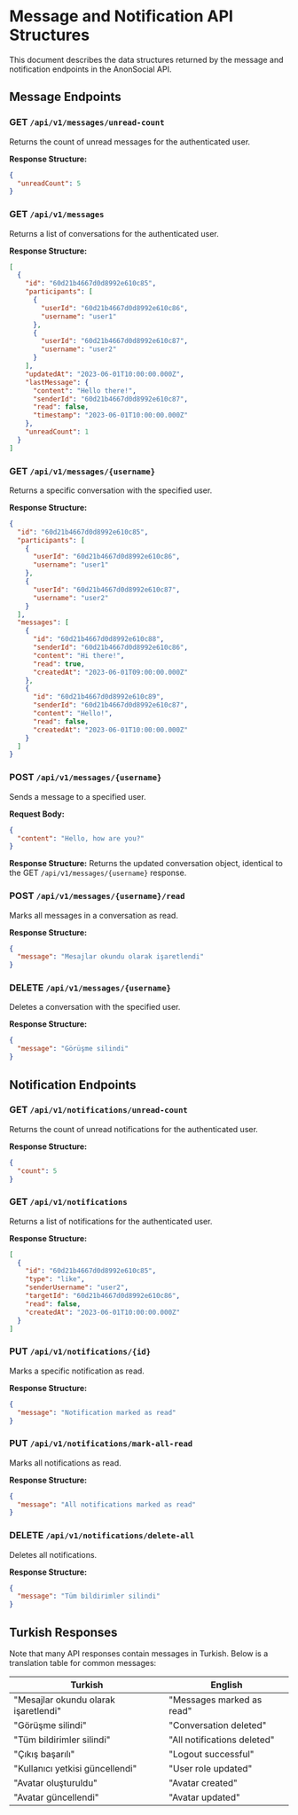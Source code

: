 # Message and Notification API Structures

This document describes the data structures returned by the message and notification endpoints in the AnonSocial API.

## Message Endpoints

### GET `/api/v1/messages/unread-count`

Returns the count of unread messages for the authenticated user.

**Response Structure:**

```json
{
  "unreadCount": 5
}
```

### GET `/api/v1/messages`

Returns a list of conversations for the authenticated user.

**Response Structure:**

```json
[
  {
    "id": "60d21b4667d0d8992e610c85",
    "participants": [
      {
        "userId": "60d21b4667d0d8992e610c86",
        "username": "user1"
      },
      {
        "userId": "60d21b4667d0d8992e610c87",
        "username": "user2"
      }
    ],
    "updatedAt": "2023-06-01T10:00:00.000Z",
    "lastMessage": {
      "content": "Hello there!",
      "senderId": "60d21b4667d0d8992e610c87",
      "read": false,
      "timestamp": "2023-06-01T10:00:00.000Z"
    },
    "unreadCount": 1
  }
]
```

### GET `/api/v1/messages/{username}`

Returns a specific conversation with the specified user.

**Response Structure:**

```json
{
  "id": "60d21b4667d0d8992e610c85",
  "participants": [
    {
      "userId": "60d21b4667d0d8992e610c86",
      "username": "user1"
    },
    {
      "userId": "60d21b4667d0d8992e610c87",
      "username": "user2"
    }
  ],
  "messages": [
    {
      "id": "60d21b4667d0d8992e610c88",
      "senderId": "60d21b4667d0d8992e610c86",
      "content": "Hi there!",
      "read": true,
      "createdAt": "2023-06-01T09:00:00.000Z"
    },
    {
      "id": "60d21b4667d0d8992e610c89",
      "senderId": "60d21b4667d0d8992e610c87",
      "content": "Hello!",
      "read": false,
      "createdAt": "2023-06-01T10:00:00.000Z"
    }
  ]
}
```

### POST `/api/v1/messages/{username}`

Sends a message to a specified user.

**Request Body:**

```json
{
  "content": "Hello, how are you?"
}
```

**Response Structure:**
Returns the updated conversation object, identical to the GET `/api/v1/messages/{username}` response.

### POST `/api/v1/messages/{username}/read`

Marks all messages in a conversation as read.

**Response Structure:**

```json
{
  "message": "Mesajlar okundu olarak işaretlendi"
}
```

### DELETE `/api/v1/messages/{username}`

Deletes a conversation with the specified user.

**Response Structure:**

```json
{
  "message": "Görüşme silindi"
}
```

## Notification Endpoints

### GET `/api/v1/notifications/unread-count`

Returns the count of unread notifications for the authenticated user.

**Response Structure:**

```json
{
  "count": 5
}
```

### GET `/api/v1/notifications`

Returns a list of notifications for the authenticated user.

**Response Structure:**

```json
[
  {
    "id": "60d21b4667d0d8992e610c85",
    "type": "like",
    "senderUsername": "user2",
    "targetId": "60d21b4667d0d8992e610c86",
    "read": false,
    "createdAt": "2023-06-01T10:00:00.000Z"
  }
]
```

### PUT `/api/v1/notifications/{id}`

Marks a specific notification as read.

**Response Structure:**

```json
{
  "message": "Notification marked as read"
}
```

### PUT `/api/v1/notifications/mark-all-read`

Marks all notifications as read.

**Response Structure:**

```json
{
  "message": "All notifications marked as read"
}
```

### DELETE `/api/v1/notifications/delete-all`

Deletes all notifications.

**Response Structure:**

```json
{
  "message": "Tüm bildirimler silindi"
}
```

## Turkish Responses

Note that many API responses contain messages in Turkish. Below is a translation table for common messages:

| Turkish                              | English                     |
| ------------------------------------ | --------------------------- |
| "Mesajlar okundu olarak işaretlendi" | "Messages marked as read"   |
| "Görüşme silindi"                    | "Conversation deleted"      |
| "Tüm bildirimler silindi"            | "All notifications deleted" |
| "Çıkış başarılı"                     | "Logout successful"         |
| "Kullanıcı yetkisi güncellendi"      | "User role updated"         |
| "Avatar oluşturuldu"                 | "Avatar created"            |
| "Avatar güncellendi"                 | "Avatar updated"            |
